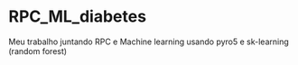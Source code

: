 # RPC_ML_diabetes
Meu trabalho juntando RPC e Machine learning usando pyro5 e sk-learning (random forest)
